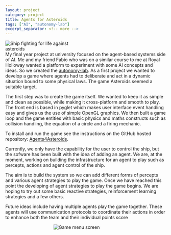 ```yaml
---
layout: project
category: project
title: Agents for Asteroids
tags: ["AI", "autonomy-lab"]
excerpt_separator: <!-- more -->
---
```


<div class="row">
    <div class="col">
        <img src="{{ 'assets/img/asteroids_in_game.png' | relative_url }}" alt="Ship fighting for life against asteroids" style="max-width: 50%;" />
    </div>
    <div class="col">
        My final year project at university focused on the agent-based systems side of AI. Me and my friend Fabio who was on a similar course to me at Royal Holloway wanted a platform to experiment with some AI concepts and ideas. So we created the <a href="https://github.com/autonomy-lab">autonomy-lab</a>. As a first project we wanted to develop a game where agents had to deliberate and act in a dynamic situation bound to some physical laws. The game Asteroids seemed a suitable target.
    </div>
</div>

<!-- more -->

The first step was to create the game itself. We wanted to keep it as simple and clean as possible, while making it cross-platform and smooth to play. The front end is based in pyglet which makes user interface event handling easy and gives us the use of simple OpenGL graphics. We then built a game loop and the game entities with basic physics and maths constructs such as collision handling, the equation of a circle and a firing mechanic.

To install and run the game see the instructions on the GitHub hosted repository: <a href="https://github.com/autonomy-lab/Agents4Asteroids">Agents4Asteroids</a>.

Currently, we only have the capability for the user to control the ship, but the sofware has been built with the idea of adding an agent. We are, at the moment, working on building the infrastructure for an agent to play such as percepts, actions and agent control of the ship.

The aim is to build the system so we can add different forms of percepts and various agent strategies to play the game. Once we have reached this point the developing of agent strategies to play the game begins. We are hoping to try out some basic reactive strategies, reinforcement learning strategies and a few others.

Future ideas include having multiple agents play the game together. These agents will use communication protocols to coordinate their actions in order to enhance both the team and their individual points score

<img src="{{ 'assets/img/asteroids_splash_screen.png' | relative_url }}" alt="Game menu screen" style="max-width: 40%; display: block; margin-left: auto; margin-right: auto;" />
